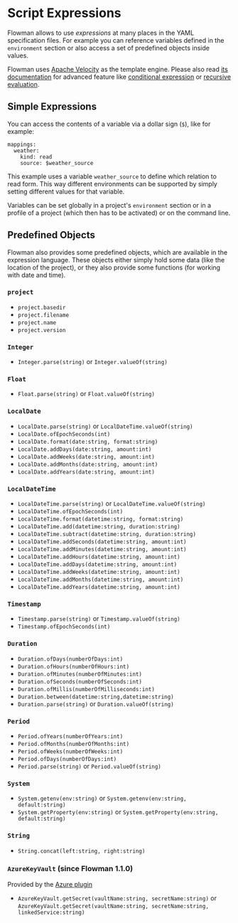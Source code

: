 # Script Expressions

Flowman allows to use *expressions* at many places in the YAML specification files. For example you can reference 
variables defined in the `environment` section or also access a set of predefined objects inside values.

Flowman uses [Apache Velocity](https://velocity.apache.org/) as the template engine. Please also read 
[its documentation](https://velocity.apache.org/engine/2.2/) for advanced feature like 
[conditional expression](https://velocity.apache.org/engine/2.2/vtl-reference.html#ifelseifelse-output-conditional-on-truth-of-statements) 
or [recursive evaluation](https://velocity.apache.org/engine/2.2/vtl-reference.html#evaluate-dynamically-evaluates-a-string-or-reference).

## Simple Expressions
You can access the contents of a variable via a dollar sign (`$`), like for example:
```
mappings:
  weather:
    kind: read
    source: $weather_source
```
This example uses a variable `weather_source` to define which relation to read form. This way
different environments can be supported by simply setting different values for that variable.

Variables can be set globally in a project's `environment` section or in a profile of a
project (which then has to be activated) or on the command line.


## Predefined Objects
Flowman also provides some predefined objects, which are available in the expression language.
These objects either simply hold some data (like the location of the project), or they also 
provide some functions (for working with date and time).

### `project`
* `project.basedir`
* `project.filename`
* `project.name`
* `project.version`

### `Integer`
* `Integer.parse(string)` or `Integer.valueOf(string)`

### `Float`
* `Float.parse(string)` or `Float.valueOf(string)`

### `LocalDate`
* `LocalDate.parse(string)` or `LocalDateTime.valueOf(string)`
* `LocalDate.ofEpochSeconds(int)`
* `LocalDate.format(date:string, format:string)`
* `LocalDate.addDays(date:string, amount:int)`
* `LocalDate.addWeeks(date:string, amount:int)`
* `LocalDate.addMonths(date:string, amount:int)`
* `LocalDate.addYears(date:string, amount:int)`

### `LocalDateTime`
* `LocalDateTime.parse(string)` or `LocalDateTime.valueOf(string)`
* `LocalDateTime.ofEpochSeconds(int)`
* `LocalDateTime.format(datetime:string, format:string)`
* `LocalDateTime.add(datetime:string, duration:string)`
* `LocalDateTime.subtract(datetime:string, duration:string)`
* `LocalDateTime.addSeconds(datetime:string, amount:int)`
* `LocalDateTime.addMinutes(datetime:string, amount:int)`
* `LocalDateTime.addHours(datetime:string, amount:int)`
* `LocalDateTime.addDays(datetime:string, amount:int)`
* `LocalDateTime.addWeeks(datetime:string, amount:int)`
* `LocalDateTime.addMonths(datetime:string, amount:int)`
* `LocalDateTime.addYears(datetime:string, amount:int)`


### `Timestamp`
* `Timestamp.parse(string)` or `Timestamp.valueOf(string)`
* `Timestamp.ofEpochSeconds(int)`

### `Duration`
* `Duration.ofDays(numberOfDays:int)`
* `Duration.ofHours(numberOfHours:int)`
* `Duration.ofMinutes(numberOfMinutes:int)`
* `Duration.ofSeconds(numberOfSeconds:int)`
* `Duration.ofMillis(numberOfMilliseconds:int)`
* `Duration.between(datetime:string,datetime:string)`
* `Duration.parse(string)` or `Duration.valueOf(string)`

### `Period`
* `Period.ofYears(numberOfYears:int)`
* `Period.ofMonths(numberOfMonths:int)`
* `Period.ofWeeks(numberOfWeeks:int)`
* `Period.ofDays(numberOfDays:int)`
* `Period.parse(string)` or `Period.valueOf(string)`

### `System`
* `System.getenv(env:string)` or `System.getenv(env:string, default:string)`
* `System.getProperty(env:string)` or `System.getProperty(env:string, default:string)`

### `String`
* `String.concat(left:string, right:string)`


### `AzureKeyVault` (since Flowman 1.1.0)
Provided by the [Azure plugin](../plugins/azure.md)
* `AzureKeyVault.getSecret(vaultName:string, secretName:string)` or `AzureKeyVault.getSecret(vaultName:string, secretName:string, linkedService:string)` 
